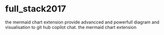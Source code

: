 # full_stack2017
the mermaid chart extension provide advancced and powerfull diagram and visualisation to git hub copilot chat.
the mermaid chart extension
